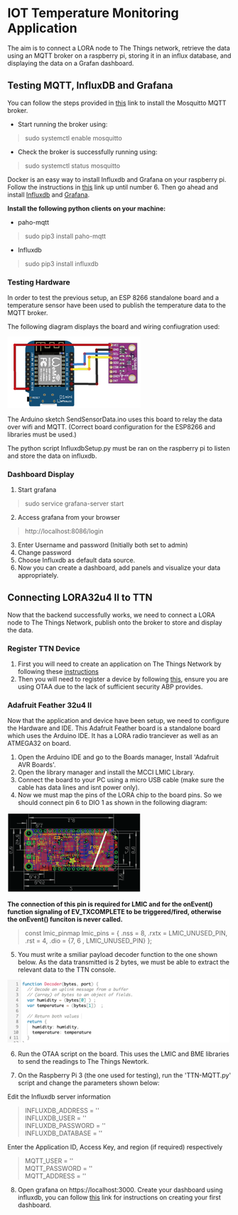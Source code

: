 # IOT Temperature Monitoring Application

The aim is to connect a LORA node to The Things network, retrieve the data using an MQTT broker on a raspberry pi, storing it in an influx database, and displaying the data on a Grafan dashboard.

## Testing MQTT, InfluxDB and Grafana 

You can follow the steps provided in [this](https://mosquitto.org/download/) link to install the Mosquitto MQTT broker.

- Start running the broker using:
> sudo systemctl enable mosquitto
- Check the broker is successfully running using:
> sudo systemctl status mosquitto


Docker is an easy way to install Influxdb and Grafana on your raspberry pi. Follow the instructions in [this](https://www.docker.com/blog/happy-pi-day-docker-raspberry-pi/) link up until number 6. Then go ahead and install [Influxdb](https://hub.docker.com/_/influxdb) and [Grafana](https://hub.docker.com/r/grafana/grafana).

**Install the following python clients on your machine:**

- paho-mqtt
> sudo pip3 install paho-mqtt
- Influxdb
> sudo pip3 install influxdb

### Testing Hardware 

In order to test the previous setup, an ESP 8266 standalone board and a temperature sensor have been used to publish the temperature data to the MQTT broker. 

The following diagram displays the board and wiring confiugration used:

<img src="Wiring/ESP8266.png" width="300" >

The Arduino sketch SendSensorData.ino uses this board to relay the data over wifi and MQTT. (Correct board configuration for the ESP8266 and libraries must be used.)

The python script InfluxdbSetup.py must be ran on the raspberry pi to listen and store the data on influxdb.


### Dashboard Display

1. Start grafana 
> sudo service grafana-server start
2. Access grafana from your browser 
> http://localhost:8086/login
3. Enter Username and password (Initially both set to admin)
4. Change password
5. Choose Influxdb as default data source.
6. Now you can create a dashboard, add panels and visualize your data appropriately.

## Connecting LORA32u4 II to TTN

Now that the backend successfully works, we need to connect a LORA node to The Things Network, publish onto the broker to store and display the data.

### Register TTN Device

1. First you will need to create an application on The Things Network by following these [instructions](https://www.thethingsnetwork.org/docs/applications/add.html)
2. Then you will need to register a device by following [this](https://www.thethingsnetwork.org/docs/devices/registration.html), ensure you are using OTAA due to the lack of sufficient security ABP provides.

### Adafruit Feather 32u4 II

Now that the application and device have been setup, we need to configure the Hardware and IDE. This Adafruit Feather board is a standalone board which uses the Arduino IDE. It has a LORA radio tranciever as well as an ATMEGA32 on board.

1. Open the Arduino IDE and go to the Boards manager, Install 'Adafruit AVR Boards'.
2. Open the library manager and install the MCCI LMIC Library.
3. Connect the board to your PC using a micro USB cable (make sure the cable has data lines and isnt power only).
4. Now we must map the pins of the LORA chip to the board pins. So we should connect pin 6 to DIO 1 as shown in the following diagram:

<img src="Wiring/Adafruit-Feather.png" width="300" >

**The connection of this pin is required for LMIC and for the onEvent() function signaling of EV_TXCOMPLETE to be triggered/fired, otherwise the onEvent() funciton is never called.**

> const lmic_pinmap lmic_pins = {
    .nss = 8,
    .rxtx = LMIC_UNUSED_PIN,
    .rst = 4,
    .dio = {7, 6 , LMIC_UNUSED_PIN}
};
5. You must write a smiliar payload decoder function to the one shown below. As the data transmitted is 2 bytes, we must be able to extract the relevant data to the TTN console.  

<img src="PayloadDecoder.png" width="500" >


6. Run the OTAA script on the board. This uses the LMIC and BME libraries to send the readings to The Things Newtork.

7. On the Raspberry Pi 3 (the one used for testing), run the 'TTN-MQTT.py' script and change the parameters shown below:

Edit the Influxdb server information

> INFLUXDB_ADDRESS = ''        
INFLUXDB_USER = ''                         
INFLUXDB_PASSWORD = ''                      
INFLUXDB_DATABASE = ''                     

Enter the Application ID, Access Key, and region (if required) respectively
> MQTT_USER = ''                                   
MQTT_PASSWORD = ''    
MQTT_ADDRESS = ''     

8. Open grafana on https://localhost:3000. Create your dashboard using influxdb, you can follow [this](https://medium.com/@ashrafur/beginning-visualization-with-grafana-and-influxdb-81701e10569d) link for instructions on creating your first dashboard.
